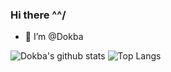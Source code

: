 ### Hi there ^^/

- 👋 I’m @Dokba

![Dokba's github stats](https://github-readme-stats.vercel.app/api?username=Dokba&show_icons=true&theme=cobalt)
![Top Langs](https://github-readme-stats.vercel.app/api/top-langs/?username=Dokba&layout=compact&theme=cobalt)

